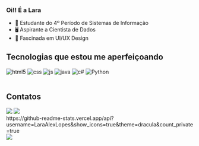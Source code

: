 ### Oi!! É a Lara
- 📖 Estudante do 4º Período de Sistemas de Informação 
- 🖥️ Aspirante a Cientista de Dados
- 📀 Fascinada em UI/UX Design 
  
 ## Tecnologias que estou me aperfeiçoando
<div style="display: inline_block">
  <img align="center" alt="html5" src="https://img.shields.io/badge/HTML5-E34F26?style=for-the-badge&logo=html5&logoColor=white" />
  <img align="center" alt="css" src="https://img.shields.io/badge/CSS3-1572B6?style=for-the-badge&logo=css3&logoColor=white" />
  <img align="center" alt="js" src="https://img.shields.io/badge/JavaScript-F7DF1E?style=for-the-badge&logo=javascript&logoColor=black" />
  <img align="center" alt="java" src="https://img.shields.io/badge/Java-ED8B00?style=for-the-badge&logo=openjdk&logoColor=white" />
  <img align="center" alt="c#" src="https://img.shields.io/badge/C%23-239120?style=for-the-badge&logo=c-sharp&logoColor=white" />
  <img align="center" alt="Python" src="https://img.shields.io/badge/Python-3776AB?style=for-the-badge&logo=python&logoColor=white" />
</div><br/>

## Contatos
<div> 
  <a href = "laraalexandralopes919@gmail.com"><img src="https://img.shields.io/badge/-Gmail-%23333?style=for-the-badge&logo=gmail&logoColor=white" target="_blank"></a>
  <a href="https://www.linkedin.com/in/lara-lopes-a41571257/" target="_blank"><img src="https://img.shields.io/badge/-LinkedIn-%230077B5?style=for-the-badge&logo=linkedin&logoColor=white" target="_blank"></a> 
</div> 
https://github-readme-stats.vercel.app/api?username=LaraAlexLopes&show_icons=true&theme=dracula&count_private=true
<div>
  <img src="https://i.pinimg.com/originals/58/40/61/584061b0677637d5586dbfb5d322dd14.gif" style="float: rigth;">
</div>
